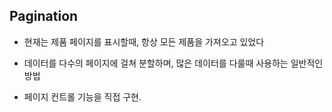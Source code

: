 ## Pagination

- 현재는 제품 페이지를 표시할때, 항상 모든 제품을 가져오고 있었다


- 데이터를 다수의 페이지에 걸쳐 분할하며, 많은 데이터를 다룰때 사용하는 일반적인 방법


- 페이지 컨트롤 기능을 직접 구현.